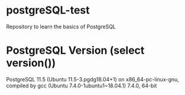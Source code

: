 # postgreSQL-test
Repository to learn the basics of PostgreSQL
# PostgreSQL Version (select version())
PostgreSQL 11.5 (Ubuntu 11.5-3.pgdg18.04+1) on x86_64-pc-linux-gnu, compiled by gcc (Ubuntu 7.4.0-1ubuntu1~18.04.1) 7.4.0, 64-bit
